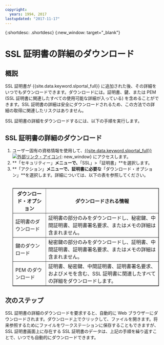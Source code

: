 ```yaml
---
copyright:
  years: 1994, 2017
lastupdated: "2017-11-17"
---
```


{:shortdesc: .shortdesc}
{:new_window: target="_blank"}

# SSL 証明書の詳細のダウンロード

## 概説

SSL 証明書が {{site.data.keyword.slportal_full}} に追加された後、その詳細をいつでもダウンロードできます。ダウンロードには。証明書、鍵、または PEM (SSL 証明書に関連したすべての使用可能な詳細が入っている) を含めることができます。SSL 証明書の詳細は安全にダウンロードされるため、この方法での詳細の取得に関連したリスクはありません。

SSL 証明書の詳細をダウンロードするには、以下の手順を実行します。

## SSL 証明書の詳細のダウンロード

1. ユーザー固有の資格情報を使用して、[{{site.data.keyword.slportal_full}} ![外部リンク・アイコン](../../icons/launch-glyph.svg "外部リンク・アイコン")](https://control.softlayer.com/){: new_window} にアクセスします。
2. **「セキュリティー」**メニューで、**「SSL」>「証明書」**を選択します。
3. **「アクション」**メニューで、証明書に必要な**「ダウンロード・オプション」**を選択します。詳細については、以下の表を参照してください。<br /> <br /><table border="1"><tr><th>ダウンロード・オプション</th><th>ダウンロードされる情報</th></tr><tr><td>証明書のダウンロード</td><td>証明書の部分のみをダウンロードし、秘密鍵、中間証明書、証明書署名要求、またはメモの詳細は含まれません。</td></tr><tr><td>鍵のダウンロード</td><td>秘密鍵の部分のみをダウンロードし、証明書、中間証明書、証明書署名要求、またはメモの詳細は含まれません。</td></tr><tr><td>PEM のダウンロード</td><td>証明書、秘密鍵、中間証明書、証明書署名要求、およびメモを含む、SSL 証明書に関連したすべての詳細をダウンロードします。</td></tr></table>

## 次のステップ

SSL 証明書の詳細のダウンロードを要求すると、自動的に Web ブラウザーにダウンロードされます。ダウンロード上でクリックして、ファイルを開きます。将来参照するためにファイルをワークステーションに保存することもできますが、SSL 証明書画面上に存在する SSL 証明書のデータは、上記の手順を繰り返すことで、いつでも自動的にダウンロードできます。
